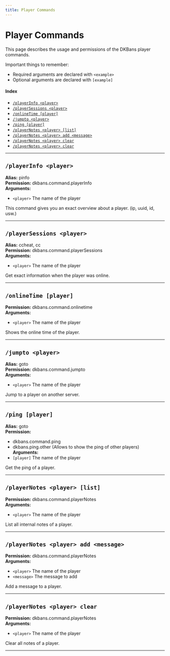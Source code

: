 ```yaml
---
title: Player Commands
---
```


# Player Commands

This page describes the usage and permissions of the DKBans player commands.

Important things to remember:

* Required arguments are declared with ```<example>```
* Optional arguments are declared with ```[example]```

#### Index

* [```/playerInfo <player>```](#playerinfo-player)
* [```/playerSessions <player>```](#playersessions-player)
* [```/onlineTime [player]```](#onlinetime-player)
* [```/jumpto <player>```](#jumpto-player)
* [```/ping [player]```](#ping-player)
* [```/playerNotes <player> [list]```](#playernotes-player-list)
* [```/playerNotes <player> add <message>```](#playernotes-player-add-message)
* [```/playerNotes <player> clear```](#playernotes-player-clear)
* [```/playerNotes <player> clear```](#playernotes-player-clear)

***

## **```/playerInfo <player>```**

**Alias:** pinfo <br/>
**Permission:** dkbans.command.playerInfo<br />
**Arguments:**
* `<player>` The name of the player

This command gives you an exact overview about a player. (ip, uuid, id, usw.)

***

## **```/playerSessions <player>```**

**Alias:** ccheat, cc <br/>
**Permission:** dkbans.command.playerSessions <br/>
**Arguments:**
* `<player>` The name of the player

Get exact information when the player was online.

***

## **```/onlineTime [player]```**

**Permission:** dkbans.command.onlinetime <br/>
**Arguments:**
* `<player>` The name of the player

Shows the online time of the player.

***

## **```/jumpto <player>```**

**Alias:** goto <br/>
**Permission:** dkbans.command.jumpto<br/>
**Arguments:**
* `<player>` The name of the player

Jump to a player on another server.

***

## **```/ping [player]```**

**Alias:** goto <br/>
**Permission:** 
  * dkbans.command.ping
  * dkbans.ping.other (Allows to show the ping of other players)
**Arguments:**
* `[player]` The name of the player

Get the ping of a player.

***

## **```/playerNotes <player> [list]```**

**Permission:** dkbans.command.playerNotes<br/>
**Arguments:**
* `<player>` The name of the player

List all internal notes of a player.

***

## **```/playerNotes <player> add <message>```**

**Permission:** dkbans.command.playerNotes<br/>
**Arguments:**
* `<player>` The name of the player
* `<message>` The message to add

Add a message to a player.

***

## **```/playerNotes <player> clear```**

**Permission:** dkbans.command.playerNotes<br/>
**Arguments:**
* `<player>` The name of the player

Clear all notes of a player.

***
